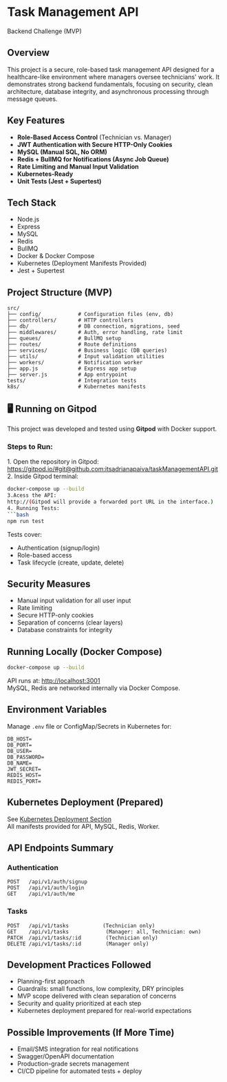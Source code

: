 # Task Management API  
Backend Challenge (MVP)

## Overview  
This project is a secure, role-based task management API designed for a healthcare-like environment where managers oversee technicians' work. It demonstrates strong backend fundamentals, focusing on security, clean architecture, database integrity, and asynchronous processing through message queues.

## Key Features  
- **Role-Based Access Control** (Technician vs. Manager)
- **JWT Authentication with Secure HTTP-Only Cookies**
- **MySQL (Manual SQL, No ORM)**
- **Redis + BullMQ for Notifications (Async Job Queue)**
- **Rate Limiting and Manual Input Validation**
- **Kubernetes-Ready**
- **Unit Tests (Jest + Supertest)**

## Tech Stack  
- Node.js
- Express
- MySQL
- Redis
- BullMQ
- Docker & Docker Compose
- Kubernetes (Deployment Manifests Provided)
- Jest + Supertest

## Project Structure (MVP)
```
src/
├── config/            # Configuration files (env, db)
├── controllers/       # HTTP controllers
├── db/                # DB connection, migrations, seed
├── middlewares/       # Auth, error handling, rate limit
├── queues/            # BullMQ setup
├── routes/            # Route definitions
├── services/          # Business logic (DB queries)
├── utils/             # Input validation utilities
├── workers/           # Notification worker
├── app.js             # Express app setup
├── server.js          # App entrypoint
tests/                 # Integration tests
k8s/                   # Kubernetes manifests
```

## 🖥️ Running on Gitpod

This project was developed and tested using **Gitpod** with Docker support.

### Steps to Run:

1️. Open the repository in Gitpod:  <https://gitpod.io/#git@github.com:itsadrianapaiva/taskManagementAPI.git>
2️. Inside Gitpod terminal:  
```bash
docker-compose up --build
3.Acess the API:
http://(Gitpod will provide a forwarded port URL in the interface.)
4. Running Tests:
```bash
npm run test
```
Tests cover:
- Authentication (signup/login)
- Role-based access
- Task lifecycle (create, update, delete)

## Security Measures
- Manual input validation for all user input
- Rate limiting
- Secure HTTP-only cookies
- Separation of concerns (clear layers)
- Database constraints for integrity

## Running Locally (Docker Compose)
```bash
docker-compose up --build
```
API runs at: [http://localhost:3001](http://localhost:3001)  
MySQL, Redis are networked internally via Docker Compose.

## Environment Variables
Manage `.env` file or ConfigMap/Secrets in Kubernetes for:
```
DB_HOST=
DB_PORT=
DB_USER=
DB_PASSWORD=
DB_NAME=
JWT_SECRET=
REDIS_HOST=
REDIS_PORT=
```

## Kubernetes Deployment (Prepared)
See [Kubernetes Deployment Section](#-kubernetes-deployment-documentation-only)  
All manifests provided for API, MySQL, Redis, Worker.

## API Endpoints Summary

### Authentication
```
POST   /api/v1/auth/signup
POST   /api/v1/auth/login
GET    /api/v1/auth/me
```

### Tasks
```
POST   /api/v1/tasks           (Technician only)
GET    /api/v1/tasks            (Manager: all, Technician: own)
PATCH  /api/v1/tasks/:id        (Technician only)
DELETE /api/v1/tasks/:id        (Manager only)
```

## Development Practices Followed
- Planning-first approach  
- Guardrails: small functions, low complexity, DRY principles  
- MVP scope delivered with clean separation of concerns  
- Security and quality prioritized at each step  
- Kubernetes deployment prepared for real-world expectations  

## Possible Improvements (If More Time)
- Email/SMS integration for real notifications
- Swagger/OpenAPI documentation
- Production-grade secrets management
- CI/CD pipeline for automated tests + deploy

